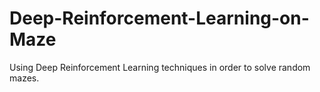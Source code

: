 # Deep-Reinforcement-Learning-on-Maze
Using Deep Reinforcement Learning techniques in order to solve random mazes.
